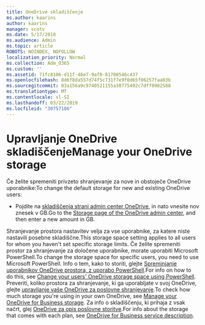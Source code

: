 ```yaml
---
title: OneDrive skladiščenje
ms.author: kaarins
author: kaarins
manager: scotv
ms.date: 5/17/2018
ms.audience: Admin
ms.topic: article
ROBOTS: NOINDEX, NOFOLLOW
localization_priority: Normal
ms.collection: Adm_O365
ms.custom: ''
ms.assetid: 71fc8106-d11f-46e7-9af0-81708546c437
ms.openlocfilehash: 8d6f8da557d74f5c731f7e9f0d65f06257faa03b
ms.sourcegitcommit: 03a156a9c9740521155a30775492c7dff0982588
ms.translationtype: MT
ms.contentlocale: sl-SI
ms.lasthandoff: 03/22/2019
ms.locfileid: "30757186"
---
```

# <a name="manage-your-onedrive-storage"></a><span data-ttu-id="7d439-102">Upravljanje OneDrive skladiščenje</span><span class="sxs-lookup"><span data-stu-id="7d439-102">Manage your OneDrive storage</span></span>

<span data-ttu-id="7d439-103">Če želite spremeniti privzeto shranjevanje za nove in obstoječe OneDrive uporabnike:</span><span class="sxs-lookup"><span data-stu-id="7d439-103">To change the default storage for new and existing OneDrive users:</span></span>
  
- <span data-ttu-id="7d439-104">Pojdite na [skladiščenja strani admin center OneDrive](https://admin.onedrive.com/?v=StorageSettings), in nato vnesite nov znesek v GB.</span><span class="sxs-lookup"><span data-stu-id="7d439-104">Go to the [Storage page of the OneDrive admin center](https://admin.onedrive.com/?v=StorageSettings), and then enter a new amount in GB.</span></span>
    
<span data-ttu-id="7d439-105">Shranjevanje prostora nastavitev velja za vse uporabnike, za katere niste nastavili posebne skladiščne.</span><span class="sxs-lookup"><span data-stu-id="7d439-105">This storage space setting applies to all users for whom you haven't set specific storage limits.</span></span> <span data-ttu-id="7d439-106">Če želite spremeniti prostor za shranjevanje za določene uporabnike, morate uporabiti Microsoft PowerShell.</span><span class="sxs-lookup"><span data-stu-id="7d439-106">To change the storage space for specific users, you need to use Microsoft PowerShell.</span></span> <span data-ttu-id="7d439-107">Info o tem, kako to storiti, glejte [Spreminjanje uporabnikov OneDrive prostora, z uporabo PowerShell](https://go.microsoft.com/fwlink/?linkid=866402).</span><span class="sxs-lookup"><span data-stu-id="7d439-107">For info on how to do this, see [Change your users' OneDrive storage space using PowerShell](https://go.microsoft.com/fwlink/?linkid=866402).</span></span> <span data-ttu-id="7d439-108">Preveriti, koliko prostora za shranjevanje, ki ga uporabljate v svoj OneDrive, glejte [upravljanje vaše OneDrive za poslovne shranjevanje](https://go.microsoft.com/fwlink/?linkid=866429).</span><span class="sxs-lookup"><span data-stu-id="7d439-108">To check how much storage you're using in your own OneDrive, see [Manage your OneDrive for Business storage](https://go.microsoft.com/fwlink/?linkid=866429).</span></span> <span data-ttu-id="7d439-109">Za info o skladiščenju, ki prihaja z vsak načrt, glej [OneDrive za opis poslovne storitve](https://go.microsoft.com/fwlink/p/?LinkID=826071).</span><span class="sxs-lookup"><span data-stu-id="7d439-109">For info about the storage that comes with each plan, see [OneDrive for Business service description](https://go.microsoft.com/fwlink/p/?LinkID=826071).</span></span>
  

